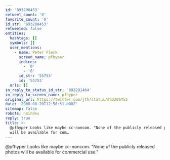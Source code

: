 ```yaml
---
id: '893208453'
retweet_count: '0'
favorite_count: '0'
id_str: '893208453'
retweeted: false
entities:
  hashtags: []
  symbols: []
  user_mentions:
    - name: Peter Fleck
      screen_name: pfhyper
      indices:
        - '0'
        - '8'
      id_str: '55753'
      id: '55753'
  urls: []
in_reply_to_status_id_str: '893201464'
in_reply_to_screen_name: pfhyper
original_url: https://twitter.com/jth/status/893208453
date: '2008-08-20T12:58:51.000Z'
sitemap: false
robots: noindex
reply: true
title: >-
  @pfhyper Looks like maybe cc-noncom. "None of the publicly released photos
  will be available for com…
---
```


@pfhyper Looks like maybe cc-noncom. "None of the publicly released photos will be available for commercial use."